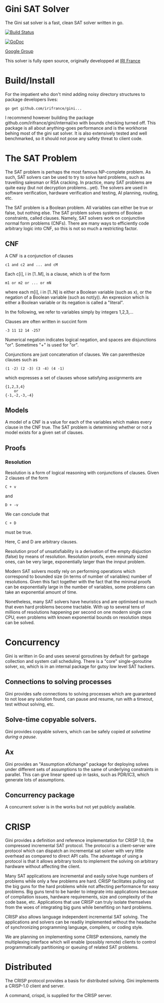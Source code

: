 # Gini SAT Solver

The Gini sat solver is a fast, clean SAT solver written in go. 

[![Build Status](https://travis-ci.org/IRIFrance/gini.svg?branch=master)](https://travis-ci.org/IRIFrance/gini)

[![GoDoc](https://godoc.org/github.com/IRIFrance/gini?status.svg)](https://godoc.org/github.com/IRIFrance/gini)

[Google Group](https://groups.google.com/d/forum/ginisat)

This solver is fully open source, originally developped at [IRI France](http://www.iri-labs.com)


# Build/Install

For the impatient who don't mind adding noisy directory structures to package developers lives:

    go get github.com/irifrance/gini...

I recommend however building the package github.com/irifrance/gini/internal/xo with bounds checking
turned off.  This package is all about anything-goes performance and is the workhorse behing most of
the gini sat solver.  It is also extensively tested and well benchmarked, so it should not pose any
safety threat to client code.


# The SAT Problem

The SAT problem is perhaps the most famous NP-complete problem.  As such, SAT
solvers can be used to try to solve hard problems, such as travelling salesman
or RSA cracking. In practice, many SAT problems are quite easy (but not
decryption problems...yet).  The solvers are used in software verification,
hardware verification and testing, AI planning, routing, etc.

The SAT problem is a Boolean problem.  All variables can either be true or
false, but nothing else.  The SAT problem solves systems of Boolean
constraints, called clauses.  Namely, SAT solvers work on conjunctive normal
form problems (CNFs).  There are many ways to efficiently code arbitrary logic
into CNF, so this is not so much a restricting factor.

## CNF
A CNF is a conjunction of clauses

    c1 and c2 and ... and cM

Each c[i], i in [1..M], is a clause, which is of the form

    m1 or m2 or ... or mN

where each m[i], i in [1..N] is either a Boolean variable (such as x), or the
negation of a Boolean variable (such as not(y)).  An expression which is either
a Boolean variable or its negation is called a "literal".

In the following, we refer to variables simply by integers 1,2,3,...

Clauses are often written in succint form

    -3 11 12 14 -257

Numerical negation indicates logical negation, and spaces are disjunctions
"or".  Sometimes "+" is used for "or".

Conjunctions are just concatenation of clauses.  We can parenthesize clauses
such as

    (1 -2) (2 -3) (3 -4) (4 -1)

which expresses a set of clauses whose satisfying assignments are

    {1,2,3,4}
        or
    {-1,-2,-3,-4}

## Models
A model of a CNF is a value for each of the variables which makes every clause 
in the CNF true.  The SAT problem is determining whether or not a model exists
for a given set of clauses.


## Proofs

### Resolution

Resolution is a form of logical reasoning with conjunctions of clauses.  Given
2 clauses of the form

    C + v
and

    D + -v

We can conclude that 

    C + D

must be true.

Here, C and D are arbitrary clauses.

Resolution proof of unsatisfiability is a derivation of the empty disjuction
(false) by means of resolution.  Resolution proofs, even minimally sized ones,
can be very large, exponentially larger than the innput problem.

Modern SAT solvers mostly rely on performing operations which correspond to
bounded size (in terms of number of variables) number of resolutions.  Given
this fact together with the fact that the minimal proofs can be exponentially
large in the number of variables, some problems can take an exponential amount
of time.

Nonetheless, many SAT solvers have heuristics and are optimised so much that
even hard problems become tractable.  With up to several tens of millions of
resolutions happening per second on one modern single core CPU, even problems
with known exponential bounds on resolution steps can be solved.

# Concurrency
Gini is written in Go and uses several goroutines by default for garbage
collection and system call scheduling.  There is a "core" single-goroutine
solver, xo, which is in an internal package for gutsy low level SAT hackers. 

## Connections to solving processes
Gini provides safe connections to solving processes which are guaranteed to not
lose any solution found, can pause and resume, run with a timeout, test without
solving, etc.

## Solve-time copyable solvers.
Gini provides copyable solvers, which can be safely copied *at solvetime during
a pause*.

## Ax
Gini provides an "Assumption eXchange" package for deploying solves
under different sets of assumptions to the same of underlying constraints
in parallel. This can give linear speed up in tasks, such as PDR/IC3, which 
generate lots of assumptions.

## Concurrency package
A concurrent solver is in the works but not yet publicly available.


# CRISP

Gini provides a definition and reference implementation for CRISP 1.0, the 
compressed incremental SAT protocol.  The protocol is a client-server
wire protocol which can dispatch an incremental sat solver with very
little overhead as compared to direct API calls.  The advantage of 
using a protocol is that it allows arbitrary tools to implement the solving
on arbitrary hardware without affecting the client.  

Many SAT applications are incremental and easily solve huge numbers of problems
while only a few problems are hard.  CRISP facilitates pulling out the big guns
for the hard problems while not affecting performance for easy problems.  Big
guns tend to be harder to integrate into applications because of compilation
issues, hardware requirements, size and complexity of the code base, etc.
Applications that use CRISP can truly isolate themselves from the woes of
integrating big guns while benefiting on hard problems.

CRISP also allows language independent incremental SAT solving.  The applications
and solvers can be readily implemented without the headache of synchronizing
programming language, compilers, or coding style.

We are planning on implementing some CRISP extensions, namely the multiplexing
interface which will enable (possibly remote) clients to control
programmatically partitioning or queuing of related SAT problems.

# Distributed
The CRISP protocol provides a basis for distributed solving.  Gini implements
a CRISP-1.0 client and server.  

A command, crispd, is supplied for the CRISP server.

